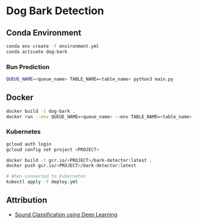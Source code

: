 # Dog Bark Detection

## Conda Environment

```bash
conda env create -f environment.yml
conda activate dog-bark
```

### Run Prediction

```bash
QUEUE_NAME=<queue_name> TABLE_NAME=<table_name> python3 main.py
```

## Docker

```bash
docker build -t dog-bark .
docker run --env QUEUE_NAME=<queue_name> --env TABLE_NAME=<table_name> dog-bark
```

### Kubernetes

```bash
gcloud auth login
gcloud config set project <PROJECT>

docker build -t gcr.io/<PROJECT>/bark-detector:latest .
docker push gcr.io/<PROJECT>/bark-detector:latest

# When connected to Kubernetes
kubectl apply -f deploy.yml
```

## Attribution

* [Sound Classification using Deep Learning](https://medium.com/@mikesmales/sound-classification-using-deep-learning-8bc2aa1990b7)
